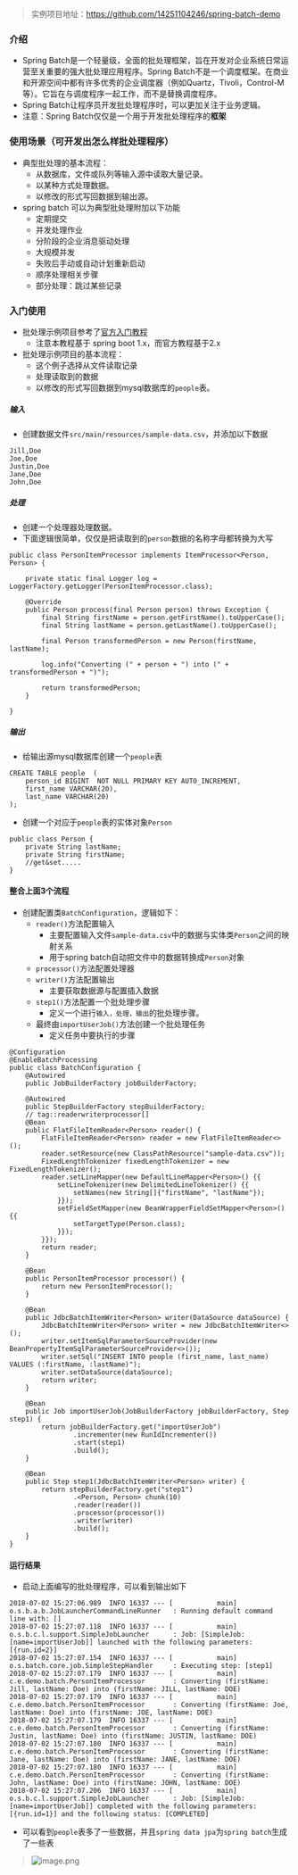 > 实例项目地址：https://github.com/14251104246/spring-batch-demo

### 介绍
- Spring Batch是一个轻量级，全面的批处理框架，旨在开发对企业系统日常运营至关重要的强大批处理应用程序。Spring Batch不是一个调度框架。在商业和开源空间中都有许多优秀的企业调度器（例如Quartz，Tivoli，Control-M等）。它旨在与调度程序一起工作，而不是替换调度程序。
- Spring Batch让程序员开发批处理程序时，可以更加关注于业务逻辑。
- 注意：Spring Batch仅仅是一个用于开发批处理程序的**框架**

### 使用场景（可开发出怎么样批处理程序）
- 典型批处理的基本流程：
    - 从数据库，文件或队列等输入源中读取大量记录。
    - 以某种方式处理数据。
    - 以修改的形式写回数据到输出源。
- spring batch 可以为典型批处理附加以下功能
    - 定期提交
    - 并发处理作业
    - 分阶段的企业消息驱动处理
    - 大规模并发
    - 失败后手动或自动计划重新启动
    - 顺序处理相关步骤
    - 部分处理：跳过某些记录


### 入门使用
- 批处理示例项目参考了[官方入门教程](https://spring.io/guides/gs/batch-processing/)
    - 注意本教程基于 spring boot 1.x，而官方教程基于2.x
- 批处理示例项目的基本流程：
    - 这个例子选择从文件读取记录
    - 处理读取到的数据
    - 以修改的形式写回数据到mysql数据库的`people`表。
##### 输入
- 创建数据文件`src/main/resources/sample-data.csv`，并添加以下数据
```
Jill,Doe
Joe,Doe
Justin,Doe
Jane,Doe
John,Doe
```
##### 处理
- 创建一个处理器处理数据。
- 下面逻辑很简单，仅仅是把读取到的`person`数据的名称字母都转换为大写
```
public class PersonItemProcessor implements ItemProcessor<Person, Person> {

    private static final Logger log = LoggerFactory.getLogger(PersonItemProcessor.class);

    @Override
    public Person process(final Person person) throws Exception {
        final String firstName = person.getFirstName().toUpperCase();
        final String lastName = person.getLastName().toUpperCase();

        final Person transformedPerson = new Person(firstName, lastName);

        log.info("Converting (" + person + ") into (" + transformedPerson + ")");

        return transformedPerson;
    }

}
```

##### 输出
- 给输出源mysql数据库创建一个`people`表
```
CREATE TABLE people  (
    person_id BIGINT  NOT NULL PRIMARY KEY AUTO_INCREMENT,
    first_name VARCHAR(20),
    last_name VARCHAR(20)
);

```
- 创建一个对应于`people`表的实体对象`Person`
```
public class Person {
    private String lastName;
    private String firstName;
    //get&set.....
}
```

#### 整合上面3个流程
- 创建配置类`BatchConfiguration`，逻辑如下：
    - `reader()`方法配置输入
        - 主要配置输入文件`sample-data.csv`中的数据与实体类`Person`之间的映射关系
        - 用于spring batch自动把文件中的数据转换成`Person`对象
    - `processor()`方法配置处理器
    - `writer()`方法配置输出
        - 主要获取数据源与配置插入数据
    - `step1()`方法配置一个批处理步骤
        - 定义一个进行`输入，处理，输出`的批处理步骤。
    - 最终由`importUserJob()`方法创建一个批处理任务
        - 定义任务中要执行的步骤
```
@Configuration
@EnableBatchProcessing
public class BatchConfiguration {
    @Autowired
    public JobBuilderFactory jobBuilderFactory;

    @Autowired
    public StepBuilderFactory stepBuilderFactory;
    // tag::readerwriterprocessor[]
    @Bean
    public FlatFileItemReader<Person> reader() {
        FlatFileItemReader<Person> reader = new FlatFileItemReader<>();
        reader.setResource(new ClassPathResource("sample-data.csv"));
        FixedLengthTokenizer fixedLengthTokenizer = new FixedLengthTokenizer();
        reader.setLineMapper(new DefaultLineMapper<Person>() {{
            setLineTokenizer(new DelimitedLineTokenizer() {{
                setNames(new String[]{"firstName", "lastName"});
            }});
            setFieldSetMapper(new BeanWrapperFieldSetMapper<Person>() {{
                setTargetType(Person.class);
            }});
        }});
        return reader;
    }

    @Bean
    public PersonItemProcessor processor() {
        return new PersonItemProcessor();
    }

    @Bean
    public JdbcBatchItemWriter<Person> writer(DataSource dataSource) {
        JdbcBatchItemWriter<Person> writer = new JdbcBatchItemWriter<>();
        writer.setItemSqlParameterSourceProvider(new BeanPropertyItemSqlParameterSourceProvider<>());
        writer.setSql("INSERT INTO people (first_name, last_name) VALUES (:firstName, :lastName)");
        writer.setDataSource(dataSource);
        return writer;
    }
    
    @Bean
    public Job importUserJob(JobBuilderFactory jobBuilderFactory, Step step1) {
        return jobBuilderFactory.get("importUserJob")
                .incrementer(new RunIdIncrementer())
                .start(step1)
                .build();
    }

    @Bean
    public Step step1(JdbcBatchItemWriter<Person> writer) {
        return stepBuilderFactory.get("step1")
                .<Person, Person> chunk(10)
                .reader(reader())
                .processor(processor())
                .writer(writer)
                .build();
    }
}
```

#### 运行结果
- 启动上面编写的批处理程序，可以看到输出如下
```
2018-07-02 15:27:06.989  INFO 16337 --- [           main] o.s.b.a.b.JobLauncherCommandLineRunner   : Running default command line with: []
2018-07-02 15:27:07.118  INFO 16337 --- [           main] o.s.b.c.l.support.SimpleJobLauncher      : Job: [SimpleJob: [name=importUserJob]] launched with the following parameters: [{run.id=2}]
2018-07-02 15:27:07.154  INFO 16337 --- [           main] o.s.batch.core.job.SimpleStepHandler     : Executing step: [step1]
2018-07-02 15:27:07.179  INFO 16337 --- [           main] c.e.demo.batch.PersonItemProcessor       : Converting (firstName: Jill, lastName: Doe) into (firstName: JILL, lastName: DOE)
2018-07-02 15:27:07.179  INFO 16337 --- [           main] c.e.demo.batch.PersonItemProcessor       : Converting (firstName: Joe, lastName: Doe) into (firstName: JOE, lastName: DOE)
2018-07-02 15:27:07.179  INFO 16337 --- [           main] c.e.demo.batch.PersonItemProcessor       : Converting (firstName: Justin, lastName: Doe) into (firstName: JUSTIN, lastName: DOE)
2018-07-02 15:27:07.180  INFO 16337 --- [           main] c.e.demo.batch.PersonItemProcessor       : Converting (firstName: Jane, lastName: Doe) into (firstName: JANE, lastName: DOE)
2018-07-02 15:27:07.180  INFO 16337 --- [           main] c.e.demo.batch.PersonItemProcessor       : Converting (firstName: John, lastName: Doe) into (firstName: JOHN, lastName: DOE)
2018-07-02 15:27:07.206  INFO 16337 --- [           main] o.s.b.c.l.support.SimpleJobLauncher      : Job: [SimpleJob: [name=importUserJob]] completed with the following parameters: [{run.id=1}] and the following status: [COMPLETED]
```
- 可以看到`people`表多了一些数据，并且`spring data jpa`为`spring batch`生成了一些表

> ![image.png](https://upload-images.jianshu.io/upload_images/7176877-502ad430c70e05e7.png?imageMogr2/auto-orient/strip%7CimageView2/2/w/1240)
